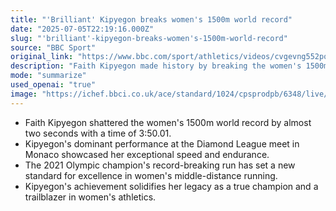 ```yaml
---
title: "'Brilliant' Kipyegon breaks women's 1500m world record"
date: "2025-07-05T22:19:16.000Z"
slug: "'brilliant'-kipyegon-breaks-women's-1500m-world-record"
source: "BBC Sport"
original_link: "https://www.bbc.com/sport/athletics/videos/cvgevng552po"
description: "Faith Kipyegon made history by breaking the women's 1500m world record with a time of 3:50.01 at the Diamond League meet in Monaco. Her exceptional speed and endurance were on full display during the race, solidifying her status as a true champion. The 2021 Olympic champion's record-breaking performance has set a new standard of excellence in women's middle-distance running, cementing her legacy as a trailblazer in the world of athletics."
mode: "summarize"
used_openai: "true"
image: "https://ichef.bbci.co.uk/ace/standard/1024/cpsprodpb/6348/live/e04ed7b0-59ed-11f0-960d-e9f1088a89fe.jpg"
---
```


- Faith Kipyegon shattered the women's 1500m world record by almost two seconds with a time of 3:50.01.
- Kipyegon's dominant performance at the Diamond League meet in Monaco showcased her exceptional speed and endurance.
- The 2021 Olympic champion's record-breaking run has set a new standard for excellence in women's middle-distance running.
- Kipyegon's achievement solidifies her legacy as a true champion and a trailblazer in women's athletics.